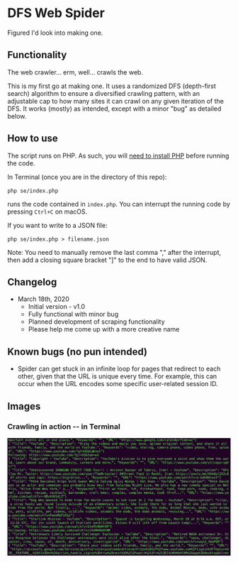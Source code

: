 # DFS Web Spider
Figured I'd look into making one.

## Functionality
The web crawler... erm, well... crawls the web.

This is my first go at making one. It uses a randomized DFS (depth-first search) algorithm to ensure a 
diversified crawling pattern, with an adjustable cap to how many sites it can crawl on any given iteration of the DFS. 
It works (mostly) as intended, except with a minor "bug" as detailed below.

## How to use
The script runs on PHP. As such, you will [need to install PHP](https://www.php.net/manual/en/install.php) 
before running the code.

In Terminal (once you are in the directory of this repo):
```shell
php se/index.php
```
runs the code contained in `index.php`. You can interrupt the running code by pressing `Ctrl+C` on macOS.

If you want to write to a JSON file:
```shell
php se/index.php > filename.json
```
Note: You need to manually remove the last comma "," after the interrupt, then add a closing square bracket "]" 
to the end to have valid JSON.
 
## Changelog
* March 18th, 2020
  * Initial version - v1.0
  * Fully functional with minor bug
  * Planned development of scraping functionality
  * Please help me come up with a more creative name

## Known bugs (no pun intended)
* Spider can get stuck in an infinite loop for pages that redirect to each other, given that the URL is unique 
every time. For example, this can occur when the URL encodes some specific user-related session ID.

## Images

### Crawling in action -- in Terminal
![Terminal Crawler](images/example.png)

